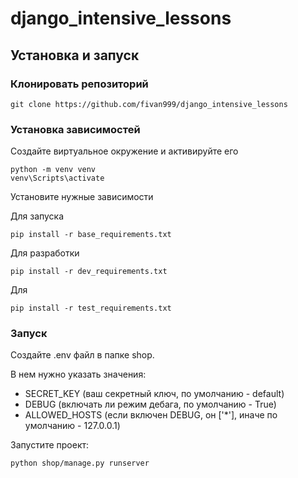 # django_intensive_lessons

## Установка и запуск

### Клонировать репозиторий
```
git clone https://github.com/fivan999/django_intensive_lessons
```
### Установка зависимостей
Создайте виртуальное окружение и активируйте его
```
python -m venv venv
venv\Scripts\activate
```

Установите нужные зависимости

Для запуска
```
pip install -r base_requirements.txt
```
Для разработки
```
pip install -r dev_requirements.txt
```
Для
```
pip install -r test_requirements.txt
```
### Запуск
Создайте .env файл в папке shop.<br>

В нем нужно указать значения:<br>
- SECRET_KEY (ваш секретный ключ, по умолчанию - default)<br>
- DEBUG (включать ли режим дебага, по умолчанию - True)<br>
- ALLOWED_HOSTS (если включен DEBUG, он ['*'], иначе по умолчанию  - 127.0.0.1)<br>

Запустите проект:
```
python shop/manage.py runserver
```